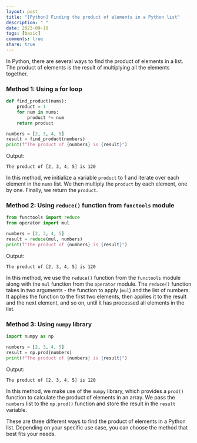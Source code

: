 ```yaml
---
layout: post
title: "[Python] Finding the product of elements in a Python list"
description: " "
date: 2023-09-10
tags: [basic]
comments: true
share: true
---
```


In Python, there are several ways to find the product of elements in a list. The product of elements is the result of multiplying all the elements together.

### Method 1: Using a for loop

```python
def find_product(nums):
    product = 1
    for num in nums:
        product *= num
    return product

numbers = [2, 3, 4, 5]
result = find_product(numbers)
print(f"The product of {numbers} is {result}")
```

Output:
```
The product of [2, 3, 4, 5] is 120
```

In this method, we initialize a variable `product` to 1 and iterate over each element in the `nums` list. We then multiply the `product` by each element, one by one. Finally, we return the `product`.

### Method 2: Using `reduce()` function from `functools` module

```python
from functools import reduce
from operator import mul

numbers = [2, 3, 4, 5]
result = reduce(mul, numbers)
print(f"The product of {numbers} is {result}")
```

Output:
```
The product of [2, 3, 4, 5] is 120
```

In this method, we use the `reduce()` function from the `functools` module along with the `mul` function from the `operator` module. The `reduce()` function takes in two arguments - the function to apply (`mul`) and the list of numbers. It applies the function to the first two elements, then applies it to the result and the next element, and so on, until it has processed all elements in the list.

### Method 3: Using `numpy` library

```python
import numpy as np

numbers = [2, 3, 4, 5]
result = np.prod(numbers)
print(f"The product of {numbers} is {result}")
```

Output:
```
The product of [2, 3, 4, 5] is 120
```

In this method, we make use of the `numpy` library, which provides a `prod()` function to calculate the product of elements in an array. We pass the `numbers` list to the `np.prod()` function and store the result in the `result` variable.

These are three different ways to find the product of elements in a Python list. Depending on your specific use case, you can choose the method that best fits your needs.